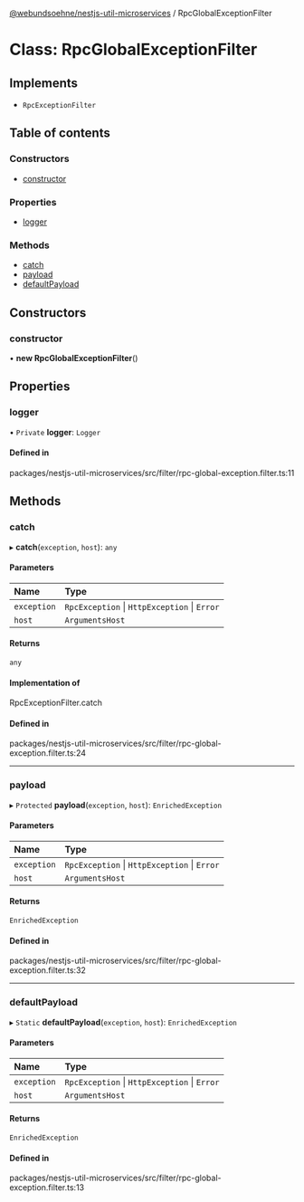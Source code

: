 [@webundsoehne/nestjs-util-microservices](../README.md) / RpcGlobalExceptionFilter

# Class: RpcGlobalExceptionFilter

## Implements

- `RpcExceptionFilter`

## Table of contents

### Constructors

- [constructor](RpcGlobalExceptionFilter.md#constructor)

### Properties

- [logger](RpcGlobalExceptionFilter.md#logger)

### Methods

- [catch](RpcGlobalExceptionFilter.md#catch)
- [payload](RpcGlobalExceptionFilter.md#payload)
- [defaultPayload](RpcGlobalExceptionFilter.md#defaultpayload)

## Constructors

### constructor

• **new RpcGlobalExceptionFilter**()

## Properties

### logger

• `Private` **logger**: `Logger`

#### Defined in

packages/nestjs-util-microservices/src/filter/rpc-global-exception.filter.ts:11

## Methods

### catch

▸ **catch**(`exception`, `host`): `any`

#### Parameters

| Name        | Type                                         |
| :---------- | :------------------------------------------- |
| `exception` | `RpcException` \| `HttpException` \| `Error` |
| `host`      | `ArgumentsHost`                              |

#### Returns

`any`

#### Implementation of

RpcExceptionFilter.catch

#### Defined in

packages/nestjs-util-microservices/src/filter/rpc-global-exception.filter.ts:24

---

### payload

▸ `Protected` **payload**(`exception`, `host`): `EnrichedException`

#### Parameters

| Name        | Type                                         |
| :---------- | :------------------------------------------- |
| `exception` | `RpcException` \| `HttpException` \| `Error` |
| `host`      | `ArgumentsHost`                              |

#### Returns

`EnrichedException`

#### Defined in

packages/nestjs-util-microservices/src/filter/rpc-global-exception.filter.ts:32

---

### defaultPayload

▸ `Static` **defaultPayload**(`exception`, `host`): `EnrichedException`

#### Parameters

| Name        | Type                                         |
| :---------- | :------------------------------------------- |
| `exception` | `RpcException` \| `HttpException` \| `Error` |
| `host`      | `ArgumentsHost`                              |

#### Returns

`EnrichedException`

#### Defined in

packages/nestjs-util-microservices/src/filter/rpc-global-exception.filter.ts:13
